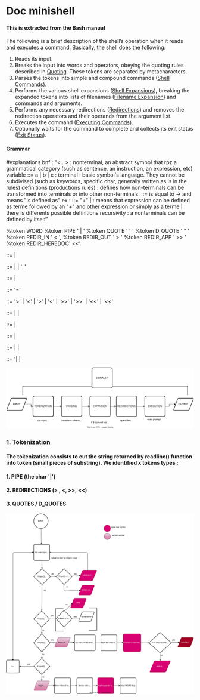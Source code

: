 # Doc minishell

#### This is extracted from the Bash manual 

The following is a brief description of the shell’s operation when it reads and executes a command. Basically, the shell does the following:
1. Reads its input.
2. Breaks the input into words and operators, obeying the quoting rules described in [Quoting](https://www.gnu.org/software/bash/manual/bash.html#Quoting). These tokens are separated by metacharacters.
3. Parses the tokens into simple and compound commands ([Shell Commands](https://www.gnu.org/software/bash/manual/bash.html#Shell-Commands)).
4. Performs the various shell expansions ([Shell Expansions](https://www.gnu.org/software/bash/manual/bash.html#Shell-Expansions)), breaking the expanded tokens into lists of filenames ([Filename Expansion](https://www.gnu.org/software/bash/manual/bash.html#Filename-Expansion)) and commands and arguments.
5. Performs any necessary redirections ([Redirections](https://www.gnu.org/software/bash/manual/bash.html#Redirections)) and removes the redirection operators and their operands from the argument list.
6. Executes the command ([Executing Commands](https://www.gnu.org/software/bash/manual/bash.html#Executing-Commands)).
7. Optionally waits for the command to complete and collects its exit status ([Exit Status](https://www.gnu.org/software/bash/manual/bash.html#Exit-Status)).


#### Grammar
#explanations bnf : 
"<...> : nonterminal, an abstract symbol that rpz a grammatical category (such as sentence, an instruction, an expression, etc)
variable ::= a | b | c : terminal : basic symbol's language. They cannot be subdivised (such as keywords, specific char, generally written as is in the rules)
definitions (productions rules) : defines how non-terminals can be transformed into terminals or into other non-terminals. ::= is equal to -> and means "is defined as"
ex : <expression> ::= <terme> "+" <expression> | <terme> : means that expression can be defined as terme followed by an "+" and other expression or simply as a terme
| : there is differents possible definitions 
recursivity : a nonterminals can be defined by itself"


%token WORD
%token PIPE			' | '
%token QUOTE		' ' '
%token D_QUOTE		' " '
%token REDIR_IN		' < ',
%token REDIR_OUT	' > '
%token REDIR_APP	' >> '
%token REDIR_HEREDOC' <<' 


<NUMBER> ::= <DIGIT>
           | <NUMBER> <DIGIT>

<WORD> ::= <ALPHA>
         | <WORD> <ALPHA>
         | <WORD> '_'

<WORD-LIST> ::= <WORD>
             |  <WORD-LIST> <WORD>

<ASSIGNMENT-WORD> ::= <WORD> '=' <WORD>

<REDIRECTION> ::=  '>' <WORD>
                |  '<' <WORD>
                |  <NUMBER> '>' <WORD>
                |  <NUMBER> '<' <WORD>
                |  '>>' <WORD>
                |  <NUMBER> '>>' <WORD>
                |  '<<' <WORD>
                |  <NUMBER> '<<' <WORD>


<SIMPLE-COMMAND-ELEMENT> ::= <WORD>
                          |  <ASSIGNMENT-WORD>
                          |  <REDIRECTION>

<REDIRECTION-LIST> ::= <REDIRECTION>
                    |  <REDIRECTION-LIST> <REDIRECTION>

<SIMPLE-COMMAND> ::=  <SIMPLE-COMMAND-ELEMENT>
                   |  <SIMPLE-COMMAND> <SIMPLE-COMMAND-ELEMENT>

<COMMAND> ::=  <SIMPLE-COMMAND>
            |  <SHELL-COMMAND>
            |  <SHELL-COMMAND> <REDIRECTION-LIST>

<PIPELINE-COMMAND> ::= <PIPELINE> '| <PIPELINE>
					| <COMMAND>	

![flowchart](draws/flowchart.drawio.svg)

### 1. Tokenization 
#### The tokenization consists to cut the string returned by readline() function into token (small pieces of substring). We identified x tokens types :
#### 1. PIPE (the char '|') 
#### 2. REDIRECTIONS (> , <, >>, <<) 
#### 3. QUOTES / D_QUOTES

![flowchart](draws/doc_tokenization.drawio.svg)
